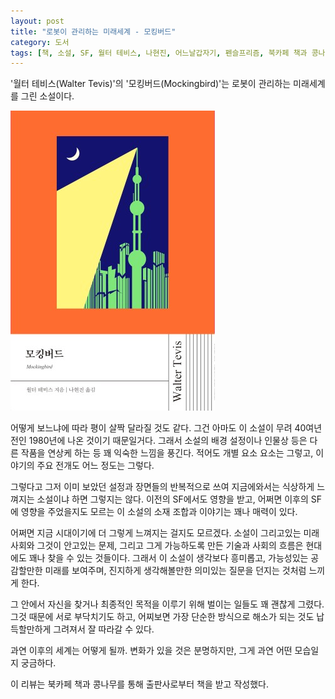 ```yaml
---
layout: post
title: "로봇이 관리하는 미래세계 - 모킹버드"
category: 도서
tags: [책, 소설, SF, 월터 테비스, 나현진, 어느날갑자기, 펜슬프리즘, 북카페 책과 콩나무, 서평]
---
```


'월터 테비스(Walter Tevis)'의
'모킹버드(Mockingbird)'는
로봇이 관리하는 미래세계를 그린 소설이다.

![표지](/images/book/mockingbird-book.jpg)

어떻게 보느냐에 따라 평이 살짝 달라질 것도 같다.
그건 아마도 이 소설이 무려 40여년 전인 1980년에 나온 것이기 때문일거다.
그래서 소설의 배경 설정이나 인물상 등은
다른 작품을 연상케 하는 등 꽤 익숙한 느낌을 풍긴다.
적어도 개별 요소 요소는 그렇고,
이야기의 주요 전개도 어느 정도는 그렇다.

그렇다고 그저 이미 보았던 설정과 장면들의 반복적으로 쓰여
지금에와서는 식상하게 느껴지는 소설이냐 하면 그렇지는 않다.
이전의 SF에서도 영향을 받고, 어쩌면 이후의 SF에 영향을 주었을지도 모르는
이 소설의 소재 조합과 이야기는 꽤나 매력이 있다.

어쩌면 지금 시대이기에 더 그렇게 느껴지는 걸지도 모르겠다.
소설이 그리고있는 미래 사회와 그것이 안고있는 문제,
그리고 그게 가능하도록 만든 기술과 사회의 흐름은
현대에도 꽤나 찾을 수 있는 것들이다.
그래서 이 소설이 생각보다 흥미롭고,
가능성있는 공감할만한 미래를 보여주며,
진지하게 생각해볼만한 의미있는 질문을 던지는 것처럼 느끼게 한다.

그 안에서 자신을 찾거나 최종적인 목적을 이루기 위해 벌이는 일들도 꽤 괜찮게 그렸다.
그것 때문에 서로 부닥치기도 하고,
어찌보면 가장 단순한 방식으로 해소가 되는 것도
납득할만하게 그려져서 잘 따라갈 수 있다.

과연 이후의 세계는 어떻게 될까.
변화가 있을 것은 분명하지만,
그게 과연 어떤 모습일지 궁금하다.



<div class="im im-info">
이 리뷰는 북카페 책과 콩나무를 통해 출판사로부터 책을 받고 작성했다.
</div>
